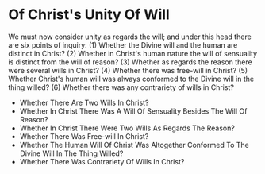 # Of Christ's Unity Of Will

We must now consider unity as regards the will; and under this head there are six points of inquiry:
(1) Whether the Divine will and the human are distinct in Christ?
(2) Whether in Christ's human nature the will of sensuality is distinct from the will of reason?
(3) Whether as regards the reason there were several wills in Christ?
(4) Whether there was free-will in Christ?
(5) Whether Christ's human will was always conformed to the Divine will in the thing willed?
(6) Whether there was any contrariety of wills in Christ?

* Whether There Are Two Wills In Christ?
* Whether In Christ There Was A Will Of Sensuality Besides The Will Of Reason?
* Whether In Christ There Were Two Wills As Regards The Reason?
* Whether There Was Free-will In Christ?
* Whether The Human Will Of Christ Was Altogether Conformed To The Divine Will In The Thing Willed?
* Whether There Was Contrariety Of Wills In Christ?